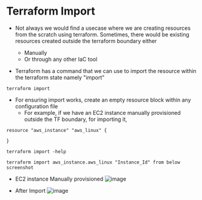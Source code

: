 # Terraform Import
- Not always we would find a usecase where we are creating resources from the scratch using terraform. Sometimes, there would be existing resources created outside the terraform boundary either
    - Manually
    - Or through any other IaC tool

- Terraform has a command that we can use to import the resource within the terraform state namely "import"

```hcl
terraform import
```

- For ensuring import works, create an empty resource block within any configuration file
    - For example, if we have an EC2 instance manually provisioned outside the TF boundary, for importing it,

```hcl
resource "aws_instance" "aws_linux" {

}

terraform import -help

terraform import aws_instance.aws_linux "Instance_Id" from below screenshot
```

- EC2 instance Manually provisioned
![image](https://github.com/niravmsoni/terraform-aws/assets/6556021/070a202b-1e9b-4caa-9fea-578d8203a5bb)

- After Import
![image](https://github.com/niravmsoni/terraform-aws/assets/6556021/fd487526-2668-4e34-925e-56719801c25b)

